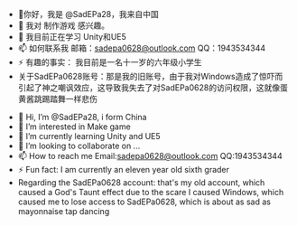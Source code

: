 - 👋你好，我是 @SadEPa28，我来自中国
- 👀 我对 制作游戏 感兴趣。
- 🌱 我目前正在学习 Unity和UE5
- 📫 如何联系我 邮箱：sadepa0628@outlook.com QQ：1943534344
- ⚡ 有趣的事实： 我目前是一名十一岁的六年级小学生
-  关于SadEPa0628账号：那是我的旧账号，由于我对Windows造成了惊吓而引起了神之嘲讽效应，这导致我失去了对SadEPa0628的访问权限，这就像蛋黄酱跳踢踏舞一样悲伤

<!---
SadEPa28/SadEPa28 是一个✨特殊✨的版本库，因为它的✨README.md `（此文件）会出现在你的 GitHub 配置文件中。
你可以点击 "预览 "链接查看你的改动。
--->


- 👋 Hi, I’m @SadEPa28, i form China
- 👀 I’m interested in Make game
- 🌱 I’m currently learning Unity and UE5
- 💞️ I’m looking to collaborate on ...
- 📫 How to reach me Email:sadepa0628@outlook.com QQ:1943534344
- ⚡ Fun fact: I am currently an eleven year old sixth grader
-  Regarding the SadEPa0628 account: that's my old account, which caused a God's Taunt effect due to the scare I caused Windows, which caused me to lose access to SadEPa0628, which is about as sad as mayonnaise tap dancing

<!---
SadEPa28/SadEPa28 is a ✨ special ✨ repository because its `README.md` (this file) appears on your GitHub profile.
You can click the Preview link to take a look at your changes.
--->
